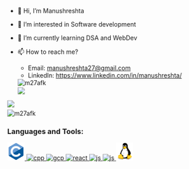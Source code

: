 - 👋 Hi, I’m Manushreshta
- 👀 I’m interested in Software development
- 🌱 I’m currently learning DSA and WebDev
- 📫 How to reach me?
  - Email:
    manushreshta27@gmail.com
  - LinkedIn:
    https://www.linkedin.com/in/manushreshta/
   
  <div>
  <div align="left"><img src="https://komarev.com/ghpvc/?username=m27afk&label=Profile%20views&color=0e75b6&style=flat" alt="m27afk" /> </div>
  <div><a href="https://twitter.com/manushreshta27" ><img align="center" src="https://img.shields.io/twitter/follow/manushreshta27.svg?style=social" /> </a></div>
 </div>
 <div><img src="https://github-readme-stats.vercel.app/api?username=m27afk&count_private=true&hide=contribs,stars"/></div>
<div><img align="center" src="https://github-readme-streak-stats.herokuapp.com/?user=m27afk&" alt="m27afk" /></div>

<h3 align="left">Languages and Tools:</h3> 
<p align="left">  <a href="https://www.cprogramming.com/" target="_blank"> <img src="https://raw.githubusercontent.com/devicons/devicon/master/icons/c/c-original.svg" alt="c" width="40" height="40"/> </a> <a href="https://cplusplus.com/" target="_blank"> <img src="https://cdn.worldvectorlogo.com/logos/c.svg" alt="cpp" width="40" height="40"/> </a> <a href="https://cloud.google.com" target="_blank"> <img src="https://www.vectorlogo.zone/logos/google_cloud/google_cloud-icon.svg" alt="gcp" width="40" height="40"/> </a> <a href="https://reactjs.org" target="_blank"> <img src="https://www.vectorlogo.zone/logos/reactjs/reactjs-icon.svg" alt="react" width="40" height="40"/> </a> <a href="http://www.ecmascript.org/" target="_blank"> <img src="https://www.vectorlogo.zone/logos/javascript/javascript-icon.svg" alt="js" width="40" height="40"/> </a> <a href="https://nodejs.org" target="_blank"> <img src="https://www.vectorlogo.zone/logos/nodejs/nodejs-icon.svg" alt="js" width="40" height="40"/> </a><a href="https://www.linux.org/" target="_blank"> <img src="https://raw.githubusercontent.com/devicons/devicon/master/icons/linux/linux-original.svg" alt="linux" width="40" height="40"/>
<!---
M27afk/M27afk is a ✨ special ✨ repository because its `README.md` (this file) appears on your GitHub profile.
You can click the Preview link to take a look at your changes.
--->
